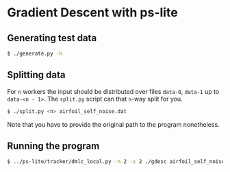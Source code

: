 # Gradient Descent with ps-lite

## Generating test data

```sh
$ ./generate.py -h
```

## Splitting data

For `n` workers the input should be distributed over files `data-0`, `data-1` up
to `data-<n - 1>`. The `split.py` script can that `n`-way split for you.

```sh
$ ./split.py <n> airfoil_self_noise.dat
```

Note that you have to provide the original path to the program nonetheless.

## Running the program

```sh
$ ../ps-lite/tracker/dmlc_local.py -n 2 -s 2 ./gdesc airfoil_self_noise.dat
```
